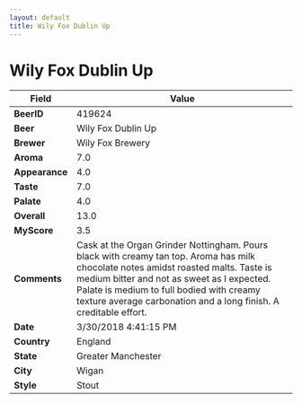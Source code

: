 ```yaml
---
layout: default
title: Wily Fox Dublin Up
---
```


# Wily Fox Dublin Up

| Field         | Value     |
|---------------|-----------|
| **BeerID** | 419624 |
| **Beer** | Wily Fox Dublin Up |
| **Brewer** | Wily Fox Brewery |
| **Aroma** | 7.0 |
| **Appearance** | 4.0 |
| **Taste** | 7.0 |
| **Palate** | 4.0 |
| **Overall** | 13.0 |
| **MyScore** | 3.5 |
| **Comments** | Cask at the Organ Grinder Nottingham. Pours black with creamy tan top. Aroma has milk chocolate notes amidst roasted malts. Taste is medium bitter and not as sweet as I expected. Palate is medium to full bodied with creamy texture average carbonation and a long finish. A creditable effort. |
| **Date** | 3/30/2018 4:41:15 PM |
| **Country** | England |
| **State** | Greater Manchester |
| **City** | Wigan |
| **Style** | Stout |
